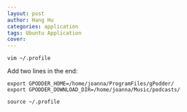 ```yaml
---
layout: post
author: Hang Hu
categories: application
tags: Ubuntu Application 
cover: 
---
```


```
vim ~/.profile
```


Add two lines in the end:


```
export GPODDER_HOME=/home/joanna/ProgramFiles/gPodder/
export GPODDER_DOWNLOAD_DIR=/home/joanna/Music/podcasts/
```


```
source ~/.profile
```
